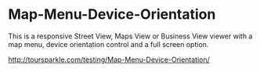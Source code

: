 Map-Menu-Device-Orientation
===========================
This is a responsive Street View, Maps View or Business View viewer with a map menu, device orientation control and a full screen option.

http://toursparkle.com/testing/Map-Menu-Device-Orientation/

